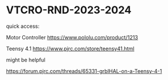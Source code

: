 ﻿# VTCRO-RND-2023-2024

quick access: 

Motor Controller
https://www.pololu.com/product/1213

Teensy 4.1
https://www.pjrc.com/store/teensy41.html

might be helpful

https://forum.pjrc.com/threads/65331-grblHAL-on-a-Teensy-4-1

